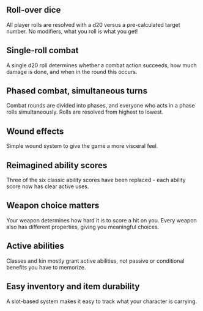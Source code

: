 ## Roll-over dice 
All player rolls are resolved with a d20 versus a pre-calculated target number. No modifiers, what you roll is what you get! 

## Single-roll combat 
A single d20 roll determines whether a combat action succeeds, how much damage is done, and when in the round this occurs.

## Phased combat, simultaneous turns
Combat rounds are divided into phases, and everyone who acts in a phase rolls simultaneously. Rolls are resolved from highest to lowest.

## Wound effects 
Simple wound system to give the game a more visceral feel. 

<!--raw-typst
  #colbreak()
-->

## Reimagined ability scores 
Three of the six classic ability scores have been replaced - each ability score now has clear active uses.

## Weapon choice matters 
Your weapon determines how hard it is to score a hit on you. Every weapon also has different properties, giving you meaningful choices.

## Active abilities 
Classes and kin mostly grant active abilities, not passive or conditional benefits you have to memorize.

## Easy inventory and item durability
A slot-based system makes it easy to track what your character is carrying.
